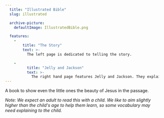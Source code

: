 ```yaml
---
  title: "Illustrated Bible"
  slug: illustrated

  archive-picture:
    defaultImage: IllustratedBible.png

  features:
    -
        title: "The Story"
        text: >-
          The left page is dedicated to telling the story.

    -
          title: "Jelly and Jackson"
          text: >-
            The right hand page features Jelly and Jackson. They explain the passage and model good questions to ask of the Bible.
---
```

A book to show even the little ones the beauty of Jesus in the passage.<!--more-->

*Note: We expect an adult to read this with a child. We like to aim slightly higher than the child's age to help them learn, so some vocabulary may need explaining to the child.*
